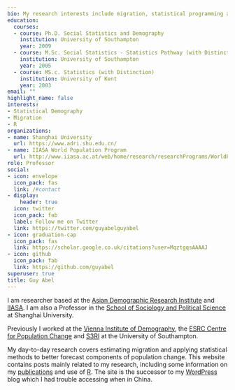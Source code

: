 ```yaml
---
bio: My research interests include migration, statistical programming and demographic methods.
education:
  courses:
  - course: Ph.D. Social Statistics and Demography
    institution: University of Southampton
    year: 2009
  - course: M.Sc. Social Statistics - Statistics Pathway (with Distinction)
    institution: University of Southampton
    year: 2005
  - course: MS.c. Statistics (with Distinction)
    institution: University of Kent
    year: 2003
email: ""
highlight_name: false
interests:
- Statistical Demography
- Migration
- R
organizations:
- name: Shanghai University
  url: https://www.adri.shu.edu.cn/
- name: IIASA World Population Program
  url: http://www.iiasa.ac.at/web/home/research/researchPrograms/WorldPopulation/Introduction.html
role: Professor
social:
- icon: envelope
  icon_pack: fas
  link: /#contact
- display:
    header: true
  icon: twitter
  icon_pack: fab
  label: Follow me on Twitter
  link: https://twitter.com/guyabelguyabel
- icon: graduation-cap
  icon_pack: fas
  link: https://scholar.google.co.uk/citations?user=MqztgqsAAAAJ
- icon: github
  icon_pack: fab
  link: https://github.com/guyabel
superuser: true
title: Guy Abel
---
```


I am researcher based at the [Asian Demographic Research Institute](http://adri-shanghai.github.io/) and [IIASA](http://www.iiasa.ac.at/web/home/research/researchPrograms/WorldPopulation/Introduction.html). I am also a Professor in the [School of Sociology and Political Science](http://en.shu.edu.cn/Default.aspx?tabid=26181) at Shanghai University. 

Previously I worked at the [Vienna Institute of Demography](http://www.oeaw.ac.at/vid/), the [ESRC Centre for Population Change](http://www.cpc.ac.uk/) and [S3RI](http://www.southampton.ac.uk/s3ri/) at the University of Southampton.

My day-to-day research covers estimating migration and applying statistical methods to better forecast components of population change. This website contains posts mainly related to my research, including some information on my [publications](./publication) and use of [R](./tags/r/). The site is the successor to my [WordPress](http://gjabel.wordpress.com/) blog which I had trouble accessing when in China.

[comment]: <> ({{< icon name="download" pack="fas" >}} Download my {{< staticref "uploads/demo_resume.pdf" "newtab" >}}resumé{{< /staticref >}}.)

